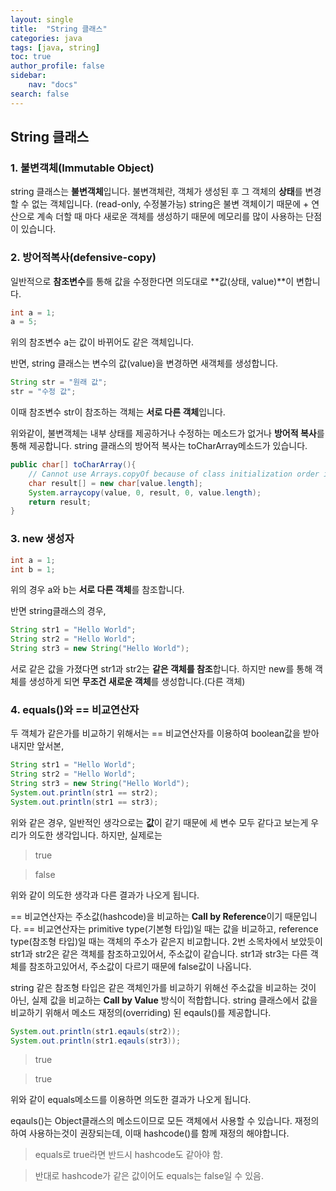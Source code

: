 ```yaml
---
layout: single
title:  "String 클래스"
categories: java
tags: [java, string]
toc: true
author_profile: false
sidebar:
    nav: "docs"
search: false
---
```


## String 클래스
### 1. 불변객체(Immutable Object)
string 클래스는 **불변객체**입니다.
불변객체란, 객체가 생성된 후 그 객체의 **상태**를 변경 할 수 없는 객체입니다. (read-only, 수정불가능)
string은 불변 객체이기 때문에 + 연산으로 계속 더할 때 마다 새로운 객체를 생성하기 때문에 메모리를 많이 사용하는 단점이 있습니다.

### 2. 방어적복사(defensive-copy)
일반적으로 **참조변수**를 통해 값을 수정한다면 의도대로 **값(상태, value)**이 변합니다.
```java
int a = 1;
a = 5;
```
위의 참조변수 a는 값이 바뀌어도 같은 객체입니다.

반면, string 클래스는 변수의 값(value)을 변경하면 새객체를 생성합니다.

```java
String str = "원래 값";
str = "수정 값";
```
이때 참조변수 str이 참조하는 객체는 **서로 다른 객체**입니다.

위와같이, 불변객체는 내부 상태를 제공하거나 수정하는 메소드가 없거나 **방어적 복사**를 통해 제공합니다.
string 클래스의 방어적 복사는 toCharArray메소드가 있습니다.

```java
public char[] toCharArray(){
    // Cannot use Arrays.copyOf because of class initialization order issues
    char result[] = new char[value.length];
    System.arraycopy(value, 0, result, 0, value.length);
    return result;
}
```

### 3. new 생성자

```java
int a = 1;
int b = 1;
```
위의 경우 a와 b는 **서로 다른 객체**를 참조합니다.

반면 string클래스의 경우,
```java
String str1 = "Hello World";
String str2 = "Hello World";
String str3 = new String("Hello World");
```
서로 같은 값을 가졌다면 str1과 str2는 **같은 객체를 참조**합니다.
하지만 new를 통해 객체를 생성하게 되면 **무조건 새로운 객체**를 생성합니다.(다른 객체)


### 4. equals()와 == 비교연산자
두 객체가 같은가를 비교하기 위해서는 == 비교연산자를 이용하여 boolean값을 받아내지만
앞서본,

```java
String str1 = "Hello World";
String str2 = "Hello World";
String str3 = new String("Hello World");
System.out.println(str1 == str2);
System.out.println(str1 == str3);
```
위와 같은 경우, 일반적인 생각으로는 **값**이 같기 때문에 세 변수 모두 같다고 보는게 우리가 의도한 생각입니다.
하지만, 실제로는
>true

>false

위와 같이 의도한 생각과 다른 결과가 나오게 됩니다.

== 비교연산자는 주소값(hashcode)을 비교하는 **Call by Reference**이기 때문입니다.
== 비교연산자는 primitive type(기본형 타입)일 때는 값을 비교하고, reference type(참조형 타입)일 때는 객체의 주소가 같은지 비교합니다.
2번 소목차에서 보았듯이 str1과 str2은 같은 객체를 참조하고있어서, 주소값이 같습니다.
str1과 str3는 다른 객체를 참조하고있어서, 주소값이 다르기 때문에 false값이 나옵니다.

string 같은 참조형 타입은 같은 객체인가를 비교하기 위해선 주소값을 비교하는 것이 아닌,
실제 값을 비교하는 __Call by Value__ 방식이 적합합니다.
string 클래스에서 값을 비교하기 위해서 메소드 재정의(overriding) 된 eqauls()를 제공합니다.

```java
System.out.println(str1.eqauls(str2));
System.out.println(str1.eqauls(str3));
```
>true

>true

위와 같이 equals메소드를 이용하면 의도한 결과가 나오게 됩니다.

eqauls()는 Object클래스의 메소드이므로 모든 객체에서 사용할 수 있습니다.
재정의 하여 사용하는것이 권장되는데, 이때 hashcode()를 함께 재정의 해야합니다.

> equals로 true라면 반드시 hashcode도 같아야 함.

>반대로 hashcode가 같은 값이어도 equals는 false일 수 있음.